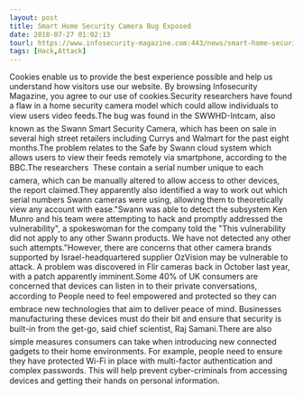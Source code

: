 ```yaml
---
layout: post
title: Smart Home Security Camera Bug Exposed
date: 2018-07-27 01:02:13
tourl: https://www.infosecurity-magazine.com:443/news/smart-home-security-camera-bug/
tags: [Hack,Attack]
---
```

Cookies enable us to provide the best experience possible and help us understand how visitors use our website. By browsing Infosecurity Magazine, you agree to our use of cookies.Security researchers have found a flaw in a home security camera model which could allow individuals to view users video feeds.The bug was found in the SWWHD-Intcam, also known as the Swann Smart Security Camera, which has been on sale in several high street retailers including Currys and Walmart for the past eight months.The problem relates to the Safe by Swann cloud system which allows users to view their feeds remotely via smartphone, according to the BBC.The researchers  These contain a serial number unique to each camera, which can be manually altered to allow access to other devices, the report claimed.They apparently also identified a way to work out which serial numbers Swann cameras were using, allowing them to theoretically view any account with ease."Swann was able to detect the subsystem Ken Munro and his team were attempting to hack and promptly addressed the vulnerability", a spokeswoman for the company told the "This vulnerability did not apply to any other Swann products. We have not detected any other such attempts."However, there are concerns that other camera brands supported by Israel-headquartered supplier OzVision may be vulnerable to attack. A problem was discovered in Flir cameras back in October last year, with a patch apparently imminent.Some 40% of UK consumers are concerned that devices can listen in to their private conversations, according to People need to feel empowered and protected so they can embrace new technologies that aim to deliver peace of mind. Businesses manufacturing these devices must do their bit and ensure that security is built-in from the get-go, said chief scientist, Raj Samani.There are also simple measures consumers can take when introducing new connected gadgets to their home environments. For example, people need to ensure they have protected Wi-Fi in place with multi-factor authentication and complex passwords. This will help prevent cyber-criminals from accessing devices and getting their hands on personal information.
